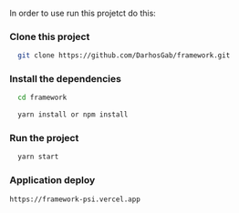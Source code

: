 In order to use run this projetct do this:

### Clone this project

```bash
  git clone https://github.com/DarhosGab/framework.git
```

### Install the dependencies

```bash
  cd framework
  
  yarn install or npm install
```

### Run the project

```bash
  yarn start
```

### Application deploy

```bash
https://framework-psi.vercel.app
```

